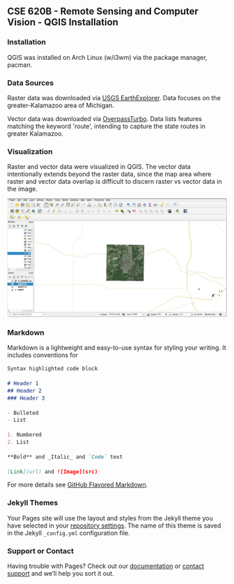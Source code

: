 ## CSE 620B - Remote Sensing and Computer Vision - QGIS Installation

### Installation

QGIS was installed on Arch Linux (w/i3wm) via the package manager, pacman.

### Data Sources

Raster data was downloaded via [USGS EarthExplorer](https://earthexplorer.usgs.gov/order/index/). Data focuses on the greater-Kalamazoo area of Michigan.

Vector data was downloaded via [OverpassTurbo](https://overpass-turbo.eu/#). Data lists features matching the keyword 'route', intending to capture the state routes in greater Kalamazoo.

### Visualization

Raster and vector data were visualized in QGIS. The vector data intentionally extends beyond the raster data, since the map area where raster and vector data overlap is difficult to discern raster vs vector data in the image.

![Image](qgis_screenshot.jpg)

### Markdown

Markdown is a lightweight and easy-to-use syntax for styling your writing. It includes conventions for

```markdown
Syntax highlighted code block

# Header 1
## Header 2
### Header 3

- Bulleted
- List

1. Numbered
2. List

**Bold** and _Italic_ and `Code` text

[Link](url) and ![Image](src)
```

For more details see [GitHub Flavored Markdown](https://guides.github.com/features/mastering-markdown/).

### Jekyll Themes

Your Pages site will use the layout and styles from the Jekyll theme you have selected in your [repository settings](https://github.com/nickhags/cse620b_qgis_install/settings). The name of this theme is saved in the Jekyll `_config.yml` configuration file.

### Support or Contact

Having trouble with Pages? Check out our [documentation](https://docs.github.com/categories/github-pages-basics/) or [contact support](https://github.com/contact) and we’ll help you sort it out.
